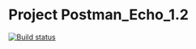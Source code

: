 # Project Postman_Echo_1.2
[![Build status](https://ci.appveyor.com/api/projects/status/ritw2mvnh1xkc380?svg=true)](https://ci.appveyor.com/project/Vermulion/api-ci-1-2)

